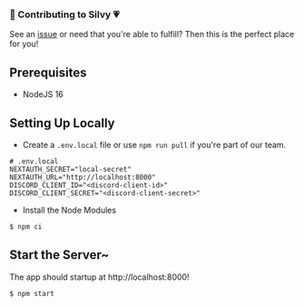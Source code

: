 ### 🤖 Contributing to Silvy 💗

See an [issue](/issues) or need that you're able to fulfill?
Then this is the perfect place for you!

## Prerequisites

- NodeJS 16

## Setting Up Locally

- Create a `.env.local` file or use `npm run pull` if you're part of our team.

```properties
# .env.local
NEXTAUTH_SECRET="local-secret"
NEXTAUTH_URL="http://localhost:8000"
DISCORD_CLIENT_ID="<discord-client-id>"
DISCORD_CLIENT_SECRET="<discord-client-secret>"
```

- Install the Node Modules

```sh
$ npm ci
```

## Start the Server~

The app should startup at http://localhost:8000!

```sh
$ npm start
```

